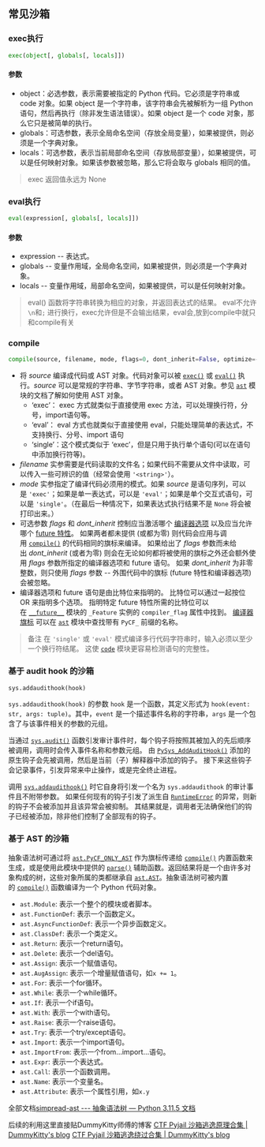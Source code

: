 ## 常见沙箱
### exec执行
```python
exec(object[, globals[, locals]])
```
#### 参数
- object：必选参数，表示需要被指定的 Python 代码。它必须是字符串或 code 对象。如果 object 是一个字符串，该字符串会先被解析为一组 Python 语句，然后再执行（除非发生语法错误）。如果 object 是一个 code 对象，那么它只是被简单的执行。
- globals：可选参数，表示全局命名空间（存放全局变量），如果被提供，则必须是一个字典对象。
- locals：可选参数，表示当前局部命名空间（存放局部变量），如果被提供，可以是任何映射对象。如果该参数被忽略，那么它将会取与 globals 相同的值。

>exec 返回值永远为 None

### eval执行
```python
eval(expression[, globals[, locals]])
```

#### 参数

- expression -- 表达式。
- globals -- 变量作用域，全局命名空间，如果被提供，则必须是一个字典对象。
- locals -- 变量作用域，局部命名空间，如果被提供，可以是任何映射对象。

>eval() 函数将字符串转换为相应的对象，并返回表达式的结果。
eval不允许`\n`和`;` 进行换行，exec允许但是不会输出结果，eval会,放到compile中就只和compile有关

### compile
```python
compile(source, filename, mode, flags=0, dont_inherit=False, optimize=-1)
```
- 将 _source_ 编译成代码或 AST 对象。代码对象可以被 [`exec()`](https://docs.python.org/zh-cn/3/library/functions.html?highlight=compile#exec "exec") 或 [`eval()`](https://docs.python.org/zh-cn/3/library/functions.html?highlight=compile#eval "eval") 执行。_source_ 可以是常规的字符串、字节字符串，或者 AST 对象。参见 [`ast`](https://docs.python.org/zh-cn/3/library/ast.html#module-ast "ast: Abstract Syntax Tree classes and manipulation.") 模块的文档了解如何使用 AST 对象。
	- ‘exec’： exec 方式就类似于直接使用 exec 方法，可以处理换行符，分号，import语句等。
	- ‘eval’： eval 方式也就类似于直接使用 eval，只能处理简单的表达式，不支持换行、分号、import 语句
	- ‘single’：这个模式类似于 ‘exec’，但是只用于执行单个语句(可以在语句中添加换行符等)。
- _filename_ 实参需要是代码读取的文件名；如果代码不需要从文件中读取，可以传入一些可辨识的值（经常会使用 `'<string>'`）。
- _mode_ 实参指定了编译代码必须用的模式。如果 _source_ 是语句序列，可以是 `'exec'`；如果是单一表达式，可以是 `'eval'`；如果是单个交互式语句，可以是 `'single'`。（在最后一种情况下，如果表达式执行结果不是 `None` 将会被打印出来。）
- 可选参数 _flags_ 和 _dont_inherit_ 控制应当激活哪个 [编译器选项](https://docs.python.org/zh-cn/3/library/ast.html#ast-compiler-flags) 以及应当允许哪个 [future 特性](https://docs.python.org/zh-cn/3/reference/simple_stmts.html#future)。 如果两者都未提供 (或都为零) 则代码会应用与调用 [`compile()`](https://docs.python.org/zh-cn/3/library/functions.html?highlight=compile#compile "compile") 的代码相同的旗标来编译。 如果给出了 _flags_ 参数而未给出 _dont_inherit_ (或者为零) 则会在无论如何都将被使用的旗标之外还会额外使用 _flags_ 参数所指定的编译器选项和 future 语句。 如果 _dont_inherit_ 为非零整数，则只使用 _flags_ 参数 -- 外围代码中的旗标 (future 特性和编译器选项) 会被忽略。
- 编译器选项和 future 语句是由比特位来指明的。 比特位可以通过一起按位 OR 来指明多个选项。 指明特定 future 特性所需的比特位可以在 [`__future__`](https://docs.python.org/zh-cn/3/library/__future__.html#module-__future__ "__future__: Future statement definitions") 模块的 `_Feature` 实例的 `compiler_flag` 属性中找到。 [编译器旗标](https://docs.python.org/zh-cn/3/library/ast.html#ast-compiler-flags) 可以在 [`ast`](https://docs.python.org/zh-cn/3/library/ast.html#module-ast "ast: Abstract Syntax Tree classes and manipulation.") 模块中查找带有 `PyCF_` 前缀的名称。

>备注
在 `'single'` 或 `'eval'` 模式编译多行代码字符串时，输入必须以至少一个换行符结尾。 这使 [`code`](https://docs.python.org/zh-cn/3/library/code.html#module-code "code: Facilities to implement read-eval-print loops.") 模块更容易检测语句的完整性。

### 基于 audit hook 的沙箱
```python
sys.addaudithook(hook)
```
`sys.addaudithook(hook)` 的参数 `hook` 是一个函数，其定义形式为 `hook(event: str, args: tuple)`。其中，`event` 是一个描述事件名称的字符串，`args` 是一个包含了与该事件相关的参数的元组。

当通过 [`sys.audit()`](https://docs.python.org/zh-cn/3/library/sys.html?highlight=addaudithook#sys.audit "sys.audit") 函数引发审计事件时，每个钩子将按照其被加入的先后顺序被调用，调用时会传入事件名称和参数元组。 由 [`PySys_AddAuditHook()`](https://docs.python.org/zh-cn/3/c-api/sys.html#c.PySys_AddAuditHook "PySys_AddAuditHook") 添加的原生钩子会先被调用，然后是当前（子）解释器中添加的钩子。 接下来这些钩子会记录事件，引发异常来中止操作，或是完全终止进程。

调用 [`sys.addaudithook()`](https://docs.python.org/zh-cn/3/library/sys.html?highlight=addaudithook#sys.addaudithook "sys.addaudithook") 时它自身将引发一个名为 `sys.addaudithook` 的审计事件且不附带参数。 如果任何现有的钩子引发了派生自 [`RuntimeError`](https://docs.python.org/zh-cn/3/library/exceptions.html#RuntimeError "RuntimeError") 的异常，则新的钩子不会被添加并且该异常会被抑制。 其结果就是，调用者无法确保他们的钩子已经被添加，除非他们控制了全部现有的钩子。

### 基于 AST 的沙箱

抽象语法树可通过将 [`ast.PyCF_ONLY_AST`](https://docs.python.org/zh-cn/3/library/ast.html?highlight=ast#ast.PyCF_ONLY_AST "ast.PyCF_ONLY_AST") 作为旗标传递给 [`compile()`](https://docs.python.org/zh-cn/3/library/functions.html#compile "compile") 内置函数来生成，或是使用此模块中提供的 [`parse()`](https://docs.python.org/zh-cn/3/library/ast.html?highlight=ast#ast.parse "ast.parse") 辅助函数。返回结果将是一个由许多对象构成的树，这些对象所属的类都继承自 [`ast.AST`](https://docs.python.org/zh-cn/3/library/ast.html?highlight=ast#ast.AST "ast.AST")。抽象语法树可被内置的 [`compile()`](https://docs.python.org/zh-cn/3/library/functions.html#compile "compile") 函数编译为一个 Python 代码对象。

- `ast.Module`: 表示一个整个的模块或者脚本。
- `ast.FunctionDef`: 表示一个函数定义。
- `ast.AsyncFunctionDef`: 表示一个异步函数定义。
- `ast.ClassDef`: 表示一个类定义。
- `ast.Return`: 表示一个return语句。
- `ast.Delete`: 表示一个del语句。
- `ast.Assign`: 表示一个赋值语句。
- `ast.AugAssign`: 表示一个增量赋值语句，如`x += 1`。
- `ast.For`: 表示一个for循环。
- `ast.While`: 表示一个while循环。
- `ast.If`: 表示一个if语句。
- `ast.With`: 表示一个with语句。
- `ast.Raise`: 表示一个raise语句。
- `ast.Try`: 表示一个try/except语句。
- `ast.Import`: 表示一个import语句。
- `ast.ImportFrom`: 表示一个from…import…语句。
- `ast.Expr`: 表示一个表达式。
- `ast.Call`: 表示一个函数调用。
- `ast.Name`: 表示一个变量名。
- `ast.Attribute`: 表示一个属性引用，如`x.y`

全部文档[simpread-ast --- 抽象语法树 — Python 3.11.5 文档](文档/simpread-ast%20---%20抽象语法树%20—%20Python%203.11.5%20文档.md)


后续的利用这里直接贴DummyKitty师傅的博客
[CTF Pyjail 沙箱逃逸原理合集 | DummyKitty's blog](https://dummykitty.github.io/posts/python-%E6%B2%99%E7%AE%B1%E9%80%83%E9%80%B8%E5%8E%9F%E7%90%86/)
[CTF Pyjail 沙箱逃逸绕过合集 | DummyKitty's blog](https://dummykitty.github.io/posts/python-%E6%B2%99%E7%AE%B1%E9%80%83%E9%80%B8%E7%BB%95%E8%BF%87/)